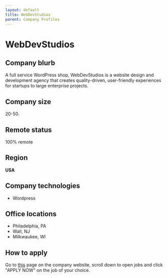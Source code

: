 ```yaml
---
layout: default
title: WebDevStudios
parent: Company Profiles
---
```


# WebDevStudios

## Company blurb

A full service WordPress shop, WebDevStudios is a website design and development agency that creates quality-driven, user-friendly experiences for startups to large enterprise projects.

## Company size

20-50.

## Remote status

100% remote

## Region

**USA**

## Company technologies

* Wordpress

## Office locations

* Philadelphia, PA
* Wall, NJ
* Milkwaukee, WI

## How to apply

Go to [this](https://webdevstudios.com/careers/) page on the company website, scroll down to open jobs and click "APPLY NOW" on the job of your choice.
